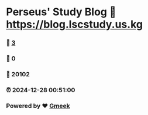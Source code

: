 # Perseus' Study Blog :link: https://blog.lscstudy.us.kg 
### :page_facing_up: [3](https://blog.lscstudy.us.kg/tag.html) 
### :speech_balloon: 0 
### :hibiscus: 20102 
### :alarm_clock: 2024-12-28 00:51:00 
### Powered by :heart: [Gmeek](https://github.com/Meekdai/Gmeek)
